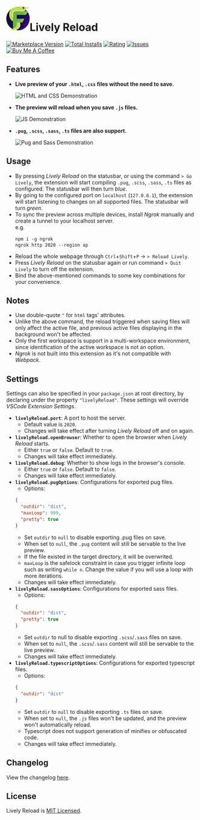 <img align="left" src="resources/icon.png" alt="App Icon" height="64">

# Lively Reload
[![Marketplace Version](https://img.shields.io/visual-studio-marketplace/v/uahnbu.lively-reload)](https://marketplace.visualstudio.com/items?itemName=uahnbu.lively-reload)
[![Total Installs](https://img.shields.io/visual-studio-marketplace/i/uahnbu.lively-reload)](https://marketplace.visualstudio.com/items?itemName=uahnbu.lively-reload)
[![Rating](https://img.shields.io/visual-studio-marketplace/r/uahnbu.lively-reload)](https://marketplace.visualstudio.com/items?itemName=uahnbu.lively-reload)
[![Issues](https://img.shields.io/github/issues/uahnbu/lively-reload)](https://github.com/uahnbu/lively-reload/issues)
<a href="https://www.buymeacoffee.com/uahnbu" target="_blank"><img src="https://www.buymeacoffee.com/assets/img/custom_images/purple_img.png" alt="Buy Me A Coffee" height="24"></a>

## Features
* **Live preview of your `.html`, `.css` files without the need to save.**

  ![HTML and CSS Demonstration](./resources/HtmlCss.gif)
* **The preview will reload when you save `.js` files.**

  ![JS Demonstration](./resources/Js.gif)
* **`.pug`, `.scss`, `.sass`, `.ts` files are also support.**

  ![Pug and Sass Demonstration](./resources/PugSass.gif)
## Usage
* By pressing *Lively Reload* on the statusbar, or using the command `> Go Lively`, the extension will start compiling `.pug`, `.scss`, `.sass`, `.ts` files as configured. The statusbar will then turn *blue*.
* By going to the configured port on `localhost` (`127.0.0.1`), the extension will start listening to changes on all supported files. The statusbar will turn *green*.
* To sync the preview across multiple devices, install *Ngrok* manually and create a tunnel to your localhost server.  
  e.g.
  ```
  npm i -g ngrok
  ngrok http 2020 --region ap
  ```
* Reload the whole webpage through `Ctrl`+`Shift`+`P` → `> Reload Lively`.
* Press *Lively Reload* on the statusbar again or run command `> Quit Lively` to turn off the extension.
* Bind the above-mentioned commands to some key combinations for your convenience.
## Notes
* Use double-quote `"` for `html` tags' attributes.
* Unlike the above command, the reload triggered when saving files will only affect the active file, and previous active files displaying in the background won't be affected.
* Only the first workspace is support in a multi-workspace environment, since identification of the active workspace is not an option.
* *Ngrok* is not built into this extension as it's not compatible with *Webpack*.
## Settings
Settings can also be specified in your `package.json` at root directory, by declaring under the property `"livelyReload"`. These settings will override *VSCode Extension Settings*.
* **`livelyReload.port`**: A port to host the server.
  * Default value is `2020`.
  * Changes will take effect after turning *Lively Reload* off and on again.
* **`livelyReload.openBrowser`**: Whether to open the browser when *Lively Reload* starts.
  * Either `true` or `false`. Default to `true`.
  * Changes will take effect immediately.
* **`livelyReload.debug`**: Whether to show logs in the browser's console.
  * Either `true` or `false`. Default to `false`.
  * Changes will take effect immediately.
* **`livelyReload.pugOptions`**: Configurations for exported pug files.
  * Options:
  ```json
  {
    "outdir": "dist",
    "maxLoop": 999,
    "pretty": true
  }
  ```
  * Set `outdir` to `null` to disable exporting .pug files on save.
  * When set to `null`, the `.pug` content will still be servable to the live preview.
  * If the file existed in the target directory, it will be overwrited.
  * `maxLoop` is the safelock constraint in case you trigger infinite loop such as writing `while n`. Change the value if you will use a loop with more iterations.
  * Changes will take effect immediately.
* **`livelyReload.sassOptions`**: Configurations for exported sass files.
  * Options:
  ```json
  {
    "outdir": "dist",
    "pretty": true
  }
  ```
  * Set `outdir` to null to disable exporting `.scss`/`.sass` files on save.
  * When set to `null`, the `.scss`/`.sass` content will still be servable to the live preview.
  * Changes will take effect immediately.
* **`livelyReload.typescriptOptions`**: Configurations for exported typescript files.
  * Options:
  ```json
  {
    "outdir": "dist"
  }
  ```
  * Set `outdir` to `null` to disable exporting `.ts` files on save.
  * When set to `null`, the `.js` files won't be updated, and the preview won't automatically reload.
  * Typescript does not support generation of minifies or obfuscated code.
  * Changes will take effect immediately.
## Changelog
View the changelog [here](./CHANGELOG.md).
## License
Lively Reload is [MIT Licensed](./LICENSE).